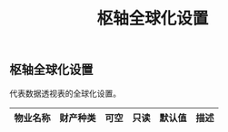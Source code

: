 ﻿---
title: 枢轴全球化设置
second_title: Aspose.Cells Cloud Documen
type: docs
url: /zh/specification/model/pivotglobalizationsettings/
description: Aspose.Cells 云模型规范：PivotGlobalizationSettings。轻松处理 Excel 和其他电子表格文档，具有打开、生成、编辑、拆分、合并、比较和转换等功能
weight: 50
---
## **枢轴全球化设置**

代表数据透视表的全球化设置。

|物业名称|财产种类|可空|只读|默认值|描述|
|:- |:- |:- |:- |:- |:- |

